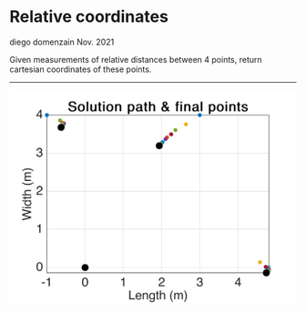 # Relative coordinates
diego domenzain
Nov. 2021

Given measurements of relative distances between 4 points, return cartesian coordinates of these points.

---

![](../pics/rela-coords.png)
